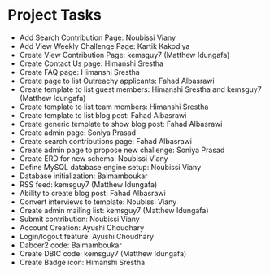 # Project Tasks

- Add Search Contribution Page: Noubissi Viany
- Add View Weekly Challenge Page: Kartik Kakodiya
- Create View Contribution Page: kemsguy7 (Matthew Idungafa)
- Create Contact Us page: Himanshi Srestha
- Create FAQ page: Himanshi Srestha
- Create page to list Outreachy applicants: Fahad Albasrawi
- Create template to list guest members: Himanshi Srestha and kemsguy7 (Matthew Idungafa)
- Create template to list team members: Himanshi Srestha
- Create template to list blog post: Fahad Albasrawi
- Create generic template to show blog post: Fahad Albasrawi
- Create admin page: Soniya Prasad
- Create search contributions page: Fahad Albasrawi
- Create admin page to propose new challenge: Soniya Prasad
- Create ERD for new schema: Noubissi Viany
- Define MySQL database engine setup: Noubissi Viany
- Database initialization: Baimamboukar
- RSS feed: kemsguy7 (Matthew Idungafa)
- Ability to create blog post: Fahad Albasrawi
- Convert interviews to template: Noubissi Viany
- Create admin mailing list: kemsguy7 (Matthew Idungafa)
- Submit contribution: Noubissi Viany
- Account Creation: Ayushi Choudhary
- Login/logout feature: Ayushi Choudhary
- Dabcer2 code: Baimamboukar
- Create DBIC code: kemsguy7 (Matthew Idungafa)
- Create Badge icon: Himanshi Srestha
